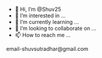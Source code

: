 - 👋 Hi, I’m @Shuv25
- 👀 I’m interested in ...
- 🌱 I’m currently learning ...
- 💞️ I’m looking to collaborate on ...
- 📫 How to reach me ...

<!---
Shuv25/Shuv25 is a ✨ special ✨ repository because its `README.md` (this file) appears on your GitHub profile.
You can click the Preview link to take a look at your changes.
---> email-shuvsutradhar@gmail.com
